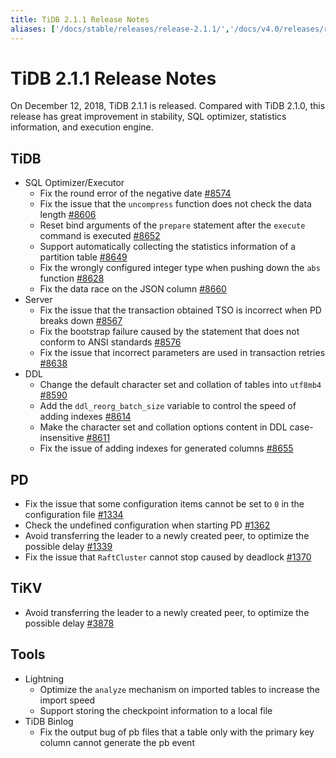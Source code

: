 ```yaml
---
title: TiDB 2.1.1 Release Notes
aliases: ['/docs/stable/releases/release-2.1.1/','/docs/v4.0/releases/release-2.1.1/','/docs/stable/releases/2.1.1/']
---
```


# TiDB 2.1.1 Release Notes

On December 12, 2018, TiDB 2.1.1 is released. Compared with TiDB 2.1.0, this release has great improvement in stability, SQL optimizer, statistics information, and execution engine.

## TiDB

+ SQL Optimizer/Executor
    - Fix the round error of the negative date [#8574](https://github.com/pingcap/tidb/pull/8574)
    - Fix the issue that the `uncompress` function does not check the data length [#8606](https://github.com/pingcap/tidb/pull/8606)
    - Reset bind arguments of the `prepare` statement after the `execute` command is executed [#8652](https://github.com/pingcap/tidb/pull/8652)
    - Support automatically collecting the statistics information of a partition table [#8649](https://github.com/pingcap/tidb/pull/8649)
    - Fix the wrongly configured integer type when pushing down the `abs` function [#8628](https://github.com/pingcap/tidb/pull/8628)
    - Fix the data race on the JSON column [#8660](https://github.com/pingcap/tidb/pull/8660)
+ Server
    - Fix the issue that the transaction obtained TSO is incorrect when PD breaks down [#8567](https://github.com/pingcap/tidb/pull/8567)
    - Fix the bootstrap failure caused by the statement that does not conform to ANSI standards [#8576](https://github.com/pingcap/tidb/pull/8576)
    - Fix the issue that incorrect parameters are used in transaction retries [#8638](https://github.com/pingcap/tidb/pull/8638)
+ DDL
    - Change the default character set and collation of tables into `utf8mb4` [#8590](https://github.com/pingcap/tidb/pull/8590)
    - Add the `ddl_reorg_batch_size` variable to control the speed of adding indexes [#8614](https://github.com/pingcap/tidb/pull/8614)
    - Make the character set and collation options content in DDL case-insensitive [#8611](https://github.com/pingcap/tidb/pull/8611)
    - Fix the issue of adding indexes for generated columns [#8655](https://github.com/pingcap/tidb/pull/8655)

## PD

- Fix the issue that some configuration items cannot be set to `0` in the configuration file [#1334](https://github.com/pingcap/pd/pull/1334)
- Check the undefined configuration when starting PD [#1362](https://github.com/pingcap/pd/pull/1362)
- Avoid transferring the leader to a newly created peer, to optimize the possible delay [#1339](https://github.com/pingcap/pd/pull/1339)
- Fix the issue that `RaftCluster` cannot stop caused by deadlock [#1370](https://github.com/pingcap/pd/pull/1370)

## TiKV

- Avoid transferring the leader to a newly created peer, to optimize the possible delay [#3878](https://github.com/tikv/tikv/pull/3878)

## Tools

+ Lightning
    - Optimize the `analyze` mechanism on imported tables to increase the import speed
    - Support storing the checkpoint information to a local file
+ TiDB Binlog
    - Fix the output bug of pb files that a table only with the primary key column cannot generate the pb event
